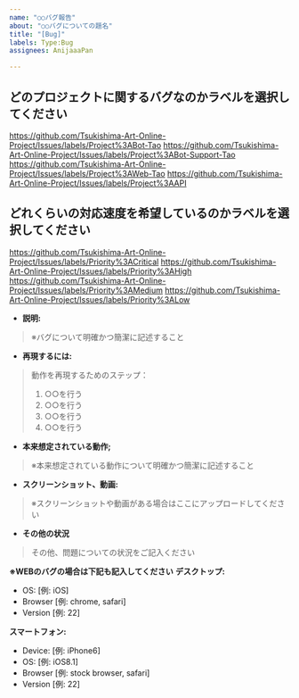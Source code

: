 ```yaml
---
name: "○○バグ報告"
about: "○○バグについての題名"
title: "[Bug]"
labels: Type:Bug
assignees: AnijaaaPan

---
```


## どのプロジェクトに関するバグなのかラベルを選択してください

https://github.com/Tsukishima-Art-Online-Project/Issues/labels/Project%3ABot-Tao
https://github.com/Tsukishima-Art-Online-Project/Issues/labels/Project%3ABot-Support-Tao
https://github.com/Tsukishima-Art-Online-Project/Issues/labels/Project%3AWeb-Tao
https://github.com/Tsukishima-Art-Online-Project/Issues/labels/Project%3AAPI

## どれくらいの対応速度を希望しているのかラベルを選択してください

https://github.com/Tsukishima-Art-Online-Project/Issues/labels/Priority%3ACritical
https://github.com/Tsukishima-Art-Online-Project/Issues/labels/Priority%3AHigh
https://github.com/Tsukishima-Art-Online-Project/Issues/labels/Priority%3AMedium
https://github.com/Tsukishima-Art-Online-Project/Issues/labels/Priority%3ALow

- **説明:**
> ※バグについて明確かつ簡潔に記述すること

- **再現するには:**
> 動作を再現するためのステップ：
> 1. ○○を行う
> 2. ○○を行う
> 3. ○○を行う
> 4. ○○を行う

- **本来想定されている動作;**
> ※本来想定されている動作について明確かつ簡潔に記述すること

- **スクリーンショット、動画:**
> ※スクリーンショットや動画がある場合はここにアップロードしてください

- **その他の状況**
> その他、問題についての状況をご記入ください

**※WEBのバグの場合は下記も記入してください**
**デスクトップ:**
 - OS: [例: iOS]
 - Browser [例: chrome, safari]
 - Version [例: 22]

**スマートフォン:**
 - Device: [例: iPhone6]
 - OS: [例: iOS8.1]
 - Browser [例: stock browser, safari]
 - Version [例: 22]
